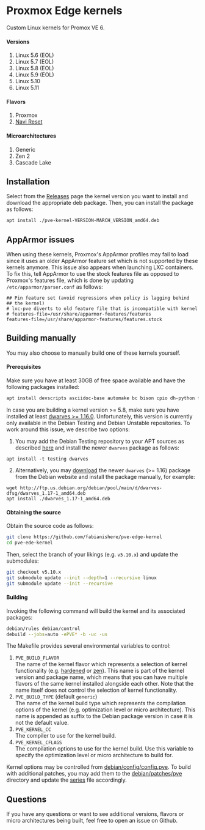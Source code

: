 # Proxmox Edge kernels
Custom Linux kernels for Promox VE 6.

#### Versions
1. Linux 5.6 (EOL)
2. Linux 5.7 (EOL)
3. Linux 5.8 (EOL)
4. Linux 5.9 (EOL)
5. Linux 5.10
6. Linux 5.11

#### Flavors
1. Proxmox
2. [Navi Reset](https://github.com/fabianishere/pve-edge-kernel/issues/5)

#### Microarchitectures
1. Generic
2. Zen 2
3. Cascade Lake

## Installation
Select from the [Releases](https://github.com/fabianishere/pve-edge-kernel/releases) page the kernel version 
you want to install and download the appropriate deb package. Then, you can install the package as follows:

```sh
apt install ./pve-kernel-VERSION-MARCH_VERSION_amd64.deb
```

## AppArmor issues
When using these kernels, Proxmox's AppArmor profiles may fail to load since it uses an older AppArmor feature set
which is not supported by these kernels anymore. This issue also appears when launching LXC containers.
To fix this, tell AppArmor to use the stock features file as opposed to Proxmox's features file, which is done
by updating `/etc/apparmor/parser.conf` as follows:

```
## Pin feature set (avoid regressions when policy is lagging behind
## the kernel)
# lxc-pve diverts to old feature file that is incompatible with kernel
# features-file=/usr/share/apparmor-features/features
features-file=/usr/share/apparmor-features/features.stock
```

## Building manually
You may also choose to manually build one of these kernels yourself.

#### Prerequisites
Make sure you have at least 30GB of free space available and have the following
packages installed:

```bash
apt install devscripts asciidoc-base automake bc bison cpio dh-python flex git kmod libdw-dev libelf-dev libiberty-dev libnuma-dev libpve-common-perl libslang2-dev libssl-dev libtool lintian lz4 perl-modules python2-minimal rsync sed sphinx-common tar xmlto zlib1g-dev dwarves
```
In case you are building a kernel version >= 5.8, make sure you have installed at least [dwarves >= 1.16.0](https://packages.debian.org/bullseye/dwarves).
Unfortunately, this version is currently only available in the Debian Testing and Debian Unstable repositories. To work around this issue, we describe two options:

1. You may add the Debian Testing repository to your APT sources as described [here](https://serverfault.com/a/382101) and install the newer `dwarves` package as follows:
```shell
apt install -t testing dwarves
```
2. Alternatively, you may [download](https://packages.debian.org/bullseye/dwarves) the newer `dwarves` (>= 1.16) package from the Debian website and install the package manually, for example:
```shell
wget http://ftp.us.debian.org/debian/pool/main/d/dwarves-dfsg/dwarves_1.17-1_amd64.deb
apt install ./dwarves_1.17-1_amd64.deb
```

#### Obtaining the source
Obtain the source code as follows:
```bash
git clone https://github.com/fabianishere/pve-edge-kernel
cd pve-ede-kernel
```
Then, select the branch of your likings (e.g. `v5.10.x`) and update the submodules:
```bash
git checkout v5.10.x
git submodule update --init --depth=1 --recursive linux
git submodule update --init --recursive
```

#### Building
Invoking the following command will build the kernel and its associated packages:
```bash
debian/rules debian/control
debuild --jobs=auto -ePVE* -b -uc -us
```
The Makefile provides several environmental variables to control:

1. `PVE_BUILD_FLAVOR`  
   The name of the kernel flavor which represents a selection of kernel
   functionality (e.g. [hardened](https://github.com/anthraxx/linux-hardened) or [zen](https://github.com/zen-kernel/zen-kernel)).
   This name is part of the kernel version and package name, which means that you
   can have multiple flavors of the same kernel installed alongside each other.
   Note that the name itself does not control the selection of kernel functionality.
2. `PVE_BUILD_TYPE` (default `generic`)  
   The name of the kernel build type which represents the compilation options of
   the kernel (e.g. optimization level or micro architecture).
   This name is appended as suffix to the Debian package version in case it is not
   the default value.
3. `PVE_KERNEL_CC`  
   The compiler to use for the kernel build.
4. `PVE_KERNEL_CFLAGS`  
   The compilation options to use for the kernel build. Use this variable to specify
   the optimization level or micro architecture to build for.

Kernel options may be controlled from [debian/config/config.pve](debian/config/config.pve). To build with
additional patches, you may add them to the [debian/patches/pve](debian/patches/pve) directory
and update the [series](debian/patches/series.linux) file accordingly.

## Questions
If you have any questions or want to see additional versions, flavors or micro architectures being built, feel
free to open an issue on Github.
